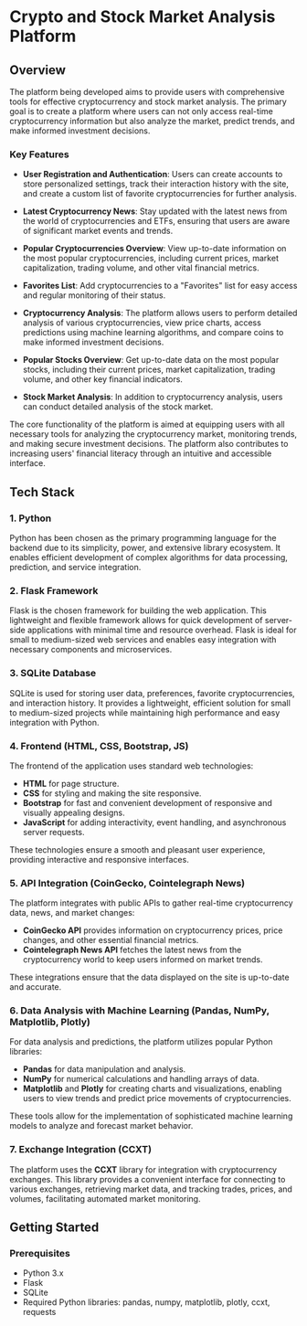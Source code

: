 # Crypto and Stock Market Analysis Platform

## Overview

The platform being developed aims to provide users with comprehensive tools for effective cryptocurrency and stock market analysis. The primary goal is to create a platform where users can not only access real-time cryptocurrency information but also analyze the market, predict trends, and make informed investment decisions.

### Key Features

- **User Registration and Authentication**: Users can create accounts to store personalized settings, track their interaction history with the site, and create a custom list of favorite cryptocurrencies for further analysis.
  
- **Latest Cryptocurrency News**: Stay updated with the latest news from the world of cryptocurrencies and ETFs, ensuring that users are aware of significant market events and trends.
  
- **Popular Cryptocurrencies Overview**: View up-to-date information on the most popular cryptocurrencies, including current prices, market capitalization, trading volume, and other vital financial metrics.
  
- **Favorites List**: Add cryptocurrencies to a "Favorites" list for easy access and regular monitoring of their status.
  
- **Cryptocurrency Analysis**: The platform allows users to perform detailed analysis of various cryptocurrencies, view price charts, access predictions using machine learning algorithms, and compare coins to make informed investment decisions.
  
- **Popular Stocks Overview**: Get up-to-date data on the most popular stocks, including their current prices, market capitalization, trading volume, and other key financial indicators.
  
- **Stock Market Analysis**: In addition to cryptocurrency analysis, users can conduct detailed analysis of the stock market.

The core functionality of the platform is aimed at equipping users with all necessary tools for analyzing the cryptocurrency market, monitoring trends, and making secure investment decisions. The platform also contributes to increasing users' financial literacy through an intuitive and accessible interface.

## Tech Stack

### 1. Python
Python has been chosen as the primary programming language for the backend due to its simplicity, power, and extensive library ecosystem. It enables efficient development of complex algorithms for data processing, prediction, and service integration.

### 2. Flask Framework
Flask is the chosen framework for building the web application. This lightweight and flexible framework allows for quick development of server-side applications with minimal time and resource overhead. Flask is ideal for small to medium-sized web services and enables easy integration with necessary components and microservices.

### 3. SQLite Database
SQLite is used for storing user data, preferences, favorite cryptocurrencies, and interaction history. It provides a lightweight, efficient solution for small to medium-sized projects while maintaining high performance and easy integration with Python.

### 4. Frontend (HTML, CSS, Bootstrap, JS)
The frontend of the application uses standard web technologies:
- **HTML** for page structure.
- **CSS** for styling and making the site responsive.
- **Bootstrap** for fast and convenient development of responsive and visually appealing designs.
- **JavaScript** for adding interactivity, event handling, and asynchronous server requests.

These technologies ensure a smooth and pleasant user experience, providing interactive and responsive interfaces.

### 5. API Integration (CoinGecko, Cointelegraph News)
The platform integrates with public APIs to gather real-time cryptocurrency data, news, and market changes:
- **CoinGecko API** provides information on cryptocurrency prices, price changes, and other essential financial metrics.
- **Cointelegraph News API** fetches the latest news from the cryptocurrency world to keep users informed on market trends.

These integrations ensure that the data displayed on the site is up-to-date and accurate.

### 6. Data Analysis with Machine Learning (Pandas, NumPy, Matplotlib, Plotly)
For data analysis and predictions, the platform utilizes popular Python libraries:
- **Pandas** for data manipulation and analysis.
- **NumPy** for numerical calculations and handling arrays of data.
- **Matplotlib** and **Plotly** for creating charts and visualizations, enabling users to view trends and predict price movements of cryptocurrencies.

These tools allow for the implementation of sophisticated machine learning models to analyze and forecast market behavior.

### 7. Exchange Integration (CCXT)
The platform uses the **CCXT** library for integration with cryptocurrency exchanges. This library provides a convenient interface for connecting to various exchanges, retrieving market data, and tracking trades, prices, and volumes, facilitating automated market monitoring.

## Getting Started

### Prerequisites
- Python 3.x
- Flask
- SQLite
- Required Python libraries: pandas, numpy, matplotlib, plotly, ccxt, requests
